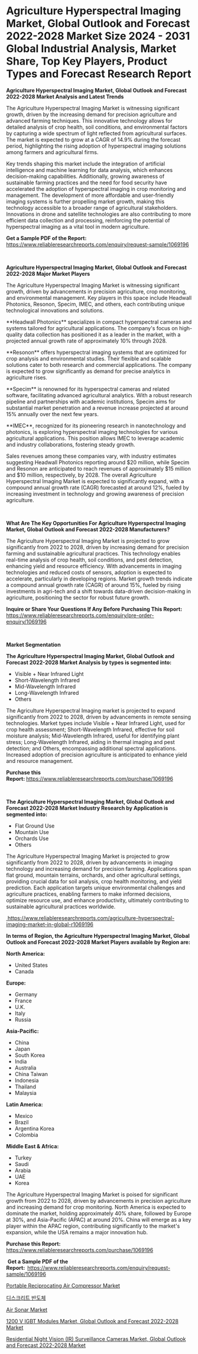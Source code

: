 <p><h1>Agriculture Hyperspectral Imaging Market, Global Outlook and Forecast 2022-2028 Market Size 2024 - 2031 Global Industrial Analysis, Market Share, Top Key Players, Product Types and Forecast Research Report</h1></p><p><strong>Agriculture Hyperspectral Imaging Market, Global Outlook and Forecast 2022-2028 Market Analysis and Latest Trends</strong></p>
<p><p>The Agriculture Hyperspectral Imaging Market is witnessing significant growth, driven by the increasing demand for precision agriculture and advanced farming techniques. This innovative technology allows for detailed analysis of crop health, soil conditions, and environmental factors by capturing a wide spectrum of light reflected from agricultural surfaces. The market is expected to grow at a CAGR of 14.9% during the forecast period, highlighting the rising adoption of hyperspectral imaging solutions among farmers and agricultural firms.</p><p>Key trends shaping this market include the integration of artificial intelligence and machine learning for data analysis, which enhances decision-making capabilities. Additionally, growing awareness of sustainable farming practices and the need for food security have accelerated the adoption of hyperspectral imaging in crop monitoring and management. The development of more affordable and user-friendly imaging systems is further propelling market growth, making this technology accessible to a broader range of agricultural stakeholders. Innovations in drone and satellite technologies are also contributing to more efficient data collection and processing, reinforcing the potential of hyperspectral imaging as a vital tool in modern agriculture.</p></p>
<p><strong>Get a Sample PDF of the Report:&nbsp;</strong> <a href="https://www.reliableresearchreports.com/enquiry/request-sample/1069196?utm_campaign=3&utm_medium=2&utm_source=Github&utm_content=ia&utm_term=04122024&utm_id=agriculture-hyperspectral-imaging-market-global-outlook-and-forecast-2022-2028">https://www.reliableresearchreports.com/enquiry/request-sample/1069196</a></p>
<p>&nbsp;</p>
<p><strong>Agriculture Hyperspectral Imaging Market, Global Outlook and Forecast 2022-2028 Major Market Players</strong></p>
<p><p>The Agriculture Hyperspectral Imaging Market is witnessing significant growth, driven by advancements in precision agriculture, crop monitoring, and environmental management. Key players in this space include Headwall Photonics, Resonon, Specim, IMEC, and others, each contributing unique technological innovations and solutions.</p><p>**Headwall Photonics** specializes in compact hyperspectral cameras and systems tailored for agricultural applications. The company's focus on high-quality data collection has positioned it as a leader in the market, with a projected annual growth rate of approximately 10% through 2028.</p><p>**Resonon** offers hyperspectral imaging systems that are optimized for crop analysis and environmental studies. Their flexible and scalable solutions cater to both research and commercial applications. The company is expected to grow significantly as demand for precise analytics in agriculture rises.</p><p>**Specim** is renowned for its hyperspectral cameras and related software, facilitating advanced agricultural analytics. With a robust research pipeline and partnerships with academic institutions, Specim aims for substantial market penetration and a revenue increase projected at around 15% annually over the next few years.</p><p>**IMEC**, recognized for its pioneering research in nanotechnology and photonics, is exploring hyperspectral imaging technologies for various agricultural applications. This position allows IMEC to leverage academic and industry collaborations, fostering steady growth.</p><p>Sales revenues among these companies vary, with industry estimates suggesting Headwall Photonics reporting around $20 million, while Specim and Resonon are anticipated to reach revenues of approximately $15 million and $10 million, respectively, by 2028. The overall Agriculture Hyperspectral Imaging Market is expected to significantly expand, with a compound annual growth rate (CAGR) forecasted at around 12%, fueled by increasing investment in technology and growing awareness of precision agriculture.</p></p>
<p>&nbsp;</p>
<p><strong>What Are The Key Opportunities For Agriculture Hyperspectral Imaging Market, Global Outlook and Forecast 2022-2028 Manufacturers?</strong></p>
<p><p>The Agriculture Hyperspectral Imaging Market is projected to grow significantly from 2022 to 2028, driven by increasing demand for precision farming and sustainable agricultural practices. This technology enables real-time analysis of crop health, soil conditions, and pest detection, enhancing yield and resource efficiency. With advancements in imaging technologies and reduced costs of sensors, adoption is expected to accelerate, particularly in developing regions. Market growth trends indicate a compound annual growth rate (CAGR) of around 15%, fueled by rising investments in agri-tech and a shift towards data-driven decision-making in agriculture, positioning the sector for robust future growth.</p></p>
<p><strong>Inquire or Share Your Questions If Any Before Purchasing This Report:</strong> <a href="https://www.reliableresearchreports.com/enquiry/pre-order-enquiry/1069196?utm_campaign=3&utm_medium=2&utm_source=Github&utm_content=ia&utm_term=04122024&utm_id=agriculture-hyperspectral-imaging-market-global-outlook-and-forecast-2022-2028">https://www.reliableresearchreports.com/enquiry/pre-order-enquiry/1069196</a></p>
<p>&nbsp;</p>
<p><strong>Market Segmentation</strong></p>
<p><strong>The Agriculture Hyperspectral Imaging Market, Global Outlook and Forecast 2022-2028 Market Analysis by types is segmented into:</strong></p>
<p><ul><li>Visible + Near Infrared Light</li><li>Short-Wavelength Infrared</li><li>Mid-Wavelength Infrared</li><li>Long-Wavelength Infrared</li><li>Others</li></ul></p>
<p><p>The Agriculture Hyperspectral Imaging market is projected to expand significantly from 2022 to 2028, driven by advancements in remote sensing technologies. Market types include Visible + Near Infrared Light, used for crop health assessment; Short-Wavelength Infrared, effective for soil moisture analysis; Mid-Wavelength Infrared, useful for identifying plant stress; Long-Wavelength Infrared, aiding in thermal imaging and pest detection; and Others, encompassing additional spectral applications. Increased adoption of precision agriculture is anticipated to enhance yield and resource management.</p></p>
<p><strong>Purchase this Report:&nbsp;</strong><a href="https://www.reliableresearchreports.com/purchase/1069196?utm_campaign=3&utm_medium=2&utm_source=Github&utm_content=ia&utm_term=04122024&utm_id=agriculture-hyperspectral-imaging-market-global-outlook-and-forecast-2022-2028">https://www.reliableresearchreports.com/purchase/1069196</a></p>
<p>&nbsp;</p>
<p><strong>The Agriculture Hyperspectral Imaging Market, Global Outlook and Forecast 2022-2028 Market Industry Research by Application is segmented into:</strong></p>
<p><ul><li>Flat Ground Use</li><li>Mountain Use</li><li>Orchards Use</li><li>Others</li></ul></p>
<p><p>The Agriculture Hyperspectral Imaging Market is projected to grow significantly from 2022 to 2028, driven by advancements in imaging technology and increasing demand for precision farming. Applications span flat ground, mountain terrains, orchards, and other agricultural settings, providing crucial data for soil analysis, crop health monitoring, and yield prediction. Each application targets unique environmental challenges and agriculture practices, enabling farmers to make informed decisions, optimize resource use, and enhance productivity, ultimately contributing to sustainable agricultural practices worldwide.</p></p>
<p><a href="https://www.reliableresearchreports.com/agriculture-hyperspectral-imaging-market-in-global-r1069196?utm_campaign=3&utm_medium=2&utm_source=Github&utm_content=ia&utm_term=04122024&utm_id=agriculture-hyperspectral-imaging-market-global-outlook-and-forecast-2022-2028">&nbsp;https://www.reliableresearchreports.com/agriculture-hyperspectral-imaging-market-in-global-r1069196</a></p>
<p><strong>In terms of Region, the Agriculture Hyperspectral Imaging Market, Global Outlook and Forecast 2022-2028 Market Players available by Region are:</strong></p>
<p>
    <p> <strong> North America: </strong>
        <ul>
            <li>United States</li>
            <li>Canada</li>
        </ul>
        </p> 
    <p> <strong> Europe: </strong>
        <ul>
            <li>Germany</li>
            <li>France</li>
            <li>U.K.</li>
            <li>Italy</li>
            <li>Russia</li>
        </ul>
        </p> 
    <p> <strong> Asia-Pacific: </strong>
        <ul>
            <li>China</li>
            <li>Japan</li>
            <li>South Korea</li>
            <li>India</li>
            <li>Australia</li>
            <li>China Taiwan</li>
            <li>Indonesia</li>
            <li>Thailand</li>
            <li>Malaysia</li>
        </ul>
        </p> 
    <p> <strong> Latin America: </strong>
        <ul>
            <li>Mexico</li>
            <li>Brazil</li>
            <li>Argentina Korea</li>
            <li>Colombia</li>
        </ul>
        </p> 
    <p> <strong> Middle East & Africa: </strong>
        <ul>
            <li>Turkey</li>
            <li>Saudi</li>
            <li>Arabia</li>
            <li>UAE</li>
            <li>Korea</li>
        </ul>
    </p>
    </p>
<p><p>The Agriculture Hyperspectral Imaging Market is poised for significant growth from 2022 to 2028, driven by advancements in precision agriculture and increasing demand for crop monitoring. North America is expected to dominate the market, holding approximately 40% share, followed by Europe at 30%, and Asia-Pacific (APAC) at around 20%. China will emerge as a key player within the APAC region, contributing significantly to the market's expansion, while the USA remains a major innovation hub.</p></p>
<p><strong>Purchase this Report: </strong><a href="https://www.reliableresearchreports.com/purchase/1069196?utm_campaign=3&utm_medium=2&utm_source=Github&utm_content=ia&utm_term=04122024&utm_id=agriculture-hyperspectral-imaging-market-global-outlook-and-forecast-2022-2028">https://www.reliableresearchreports.com/purchase/1069196</a></p>
<p>&nbsp;<strong>Get a Sample PDF of the Report:&nbsp;&nbsp;</strong><a href="https://www.reliableresearchreports.com/enquiry/request-sample/1069196?utm_campaign=3&utm_medium=2&utm_source=Github&utm_content=ia&utm_term=04122024&utm_id=agriculture-hyperspectral-imaging-market-global-outlook-and-forecast-2022-2028">https://www.reliableresearchreports.com/enquiry/request-sample/1069196</a></p>
<p><strong></strong></p>
<p><p><a href="https://issuu.com/reportprime-2/docs/portable-reciprocating-air-compressor-market-size-?utm_campaign=3&utm_medium=2&utm_source=Github&utm_content=ia&utm_term=04122024&utm_id=agriculture-hyperspectral-imaging-market-global-outlook-and-forecast-2022-2028">Portable Reciprocating Air Compressor Market</a></p><p><a href="https://github.com/sougarounis/Market-Research-Report-List-6/blob/main/950884527161.md?utm_campaign=3&utm_medium=2&utm_source=Github&utm_content=ia&utm_term=04122024&utm_id=agriculture-hyperspectral-imaging-market-global-outlook-and-forecast-2022-2028">디스크리트 반도체</a></p><p><a href="https://issuu.com/reportprime-2/docs/air-sonar-market-size-2030.pptx?utm_campaign=3&utm_medium=2&utm_source=Github&utm_content=ia&utm_term=04122024&utm_id=agriculture-hyperspectral-imaging-market-global-outlook-and-forecast-2022-2028">Air Sonar Market</a></p><p><a href="https://github.com/DixieGrimes/Market-Research-Report-List-1/blob/main/1200-v-igbt-modules-market-global-outlook-and-forecast-2022-2028-market.md?utm_campaign=3&utm_medium=2&utm_source=Github&utm_content=ia&utm_term=04122024&utm_id=agriculture-hyperspectral-imaging-market-global-outlook-and-forecast-2022-2028">1200 V IGBT Modules Market, Global Outlook and Forecast 2022-2028 Market</a></p><p><a href="https://github.com/nathandecarvalho/Market-Research-Report-List-5/blob/main/residential-night-vision-ir-surveillance-cameras-market-global-outlook-and-forecast-2022-2028-market.md?utm_campaign=3&utm_medium=2&utm_source=Github&utm_content=ia&utm_term=04122024&utm_id=agriculture-hyperspectral-imaging-market-global-outlook-and-forecast-2022-2028">Residential Night Vision (IR) Surveillance Cameras Market, Global Outlook and Forecast 2022-2028 Market</a></p></p>